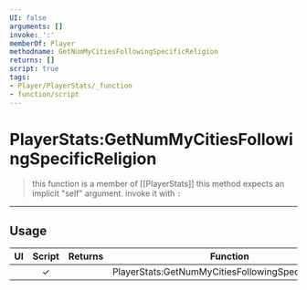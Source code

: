 ```yaml
---
UI: false
arguments: []
invoke: ':'
memberOf: Player
methodname: GetNumMyCitiesFollowingSpecificReligion
returns: []
script: true
tags:
- Player/PlayerStats/_function
- function/script
---
```

# PlayerStats:GetNumMyCitiesFollowingSpecificReligion
> this function is a member of [[PlayerStats]]
> this method expects an implicit "self" argument. invoke it with `:`
-----
## Usage
|  UI | Script | Returns | Function | Arguments |
|:---:|:------:|-------:|:--------:|:---------|
| |✓||PlayerStats:GetNumMyCitiesFollowingSpecificReligion||
